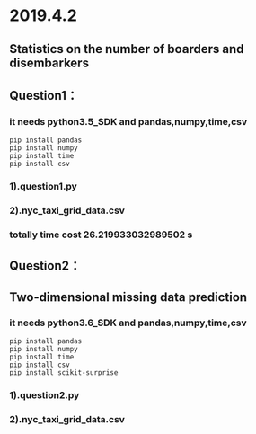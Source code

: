 # 2019.4.2

## Statistics on the number of boarders and disembarkers

## Question1：
### it needs python3.5_SDK and pandas,numpy,time,csv
```
pip install pandas
pip install numpy
pip install time
pip install csv
```
### 1).question1.py
### 2).nyc_taxi_grid_data.csv
### totally time cost 26.219933032989502 s


## Question2：
## Two-dimensional missing data prediction
### it needs python3.6_SDK and pandas,numpy,time,csv
```
pip install pandas
pip install numpy
pip install time
pip install csv
pip install scikit-surprise
```
### 1).question2.py
### 2).nyc_taxi_grid_data.csv